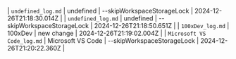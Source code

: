 
| `undefined_log.md` | undefined | --skipWorkspaceStorageLock | 2024-12-26T21:18:30.014Z |
| `undefined_log.md` | undefined | --skipWorkspaceStorageLock | 2024-12-26T21:18:50.651Z |
| `100xDev_log.md` | 100xDev | new change | 2024-12-26T21:19:02.004Z |
| `Microsoft VS Code_log.md` | Microsoft VS Code | --skipWorkspaceStorageLock | 2024-12-26T21:20:22.360Z |
